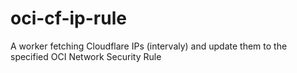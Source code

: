 # oci-cf-ip-rule

A worker fetching Cloudflare IPs (intervaly) and update them to the specified OCI Network Security Rule
